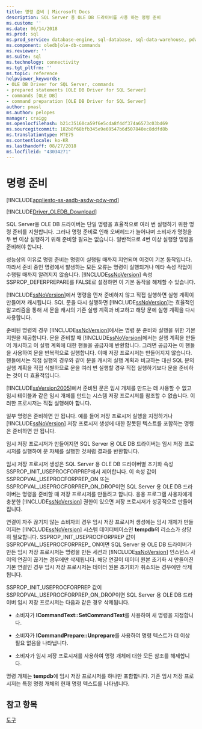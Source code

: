 ```yaml
---
title: 명령 준비 | Microsoft Docs
description: SQL Server 용 OLE DB 드라이버를 사용 하는 명령 준비
ms.custom: ''
ms.date: 06/14/2018
ms.prod: sql
ms.prod_service: database-engine, sql-database, sql-data-warehouse, pdw
ms.component: oledb|ole-db-commands
ms.reviewer: ''
ms.suite: sql
ms.technology: connectivity
ms.tgt_pltfrm: ''
ms.topic: reference
helpviewer_keywords:
- OLE DB Driver for SQL Server, commands
- prepared statements [OLE DB Driver for SQL Server]
- commands [OLE DB]
- command preparation [OLE DB Driver for SQL Server]
author: pmasl
ms.author: pelopes
manager: craigg
ms.openlocfilehash: b21c35160ca59f6e5cda8f4df374a6573c03bd69
ms.sourcegitcommit: 182b8f68bfb345e9e69547b6d507840ec8ddfd8b
ms.translationtype: MTE75
ms.contentlocale: ko-KR
ms.lasthandoff: 08/27/2018
ms.locfileid: "43034271"
---
```

# <a name="preparing-commands"></a>명령 준비
[!INCLUDE[appliesto-ss-asdb-asdw-pdw-md](../../../includes/appliesto-ss-asdb-asdw-pdw-md.md)]

[!INCLUDE[Driver_OLEDB_Download](../../../includes/driver_oledb_download.md)]

  SQL Server용 OLE DB 드라이버는 단일 명령을 효율적으로 여러 번 실행하기 위한 명령 준비를 지원합니다. 그러나 명령 준비로 인해 오버헤드가 늘어나며 소비자가 명령을 두 번 이상 실행하기 위해 준비할 필요는 없습니다. 일반적으로 4번 이상 실행할 명령을 준비해야 합니다.  
  
 성능상의 이유로 명령 준비는 명령이 실행될 때까지 지연되며 이것이 기본 동작입니다. 따라서 준비 중인 명령에서 발생하는 모든 오류는 명령이 실행되거나 메타 속성 작업이 수행될 때까지 알려지지 않습니다. [!INCLUDE[ssNoVersion](../../../includes/ssnoversion-md.md)] 속성 SSPROP_DEFERPREPARE를 FALSE로 설정하면 이 기본 동작을 해제할 수 있습니다.  
  
 [!INCLUDE[ssNoVersion](../../../includes/ssnoversion-md.md)]에서 명령을 먼저 준비하지 않고 직접 실행하면 실행 계획이 만들어져 캐시됩니다. SQL 문을 다시 실행하면 [!INCLUDE[ssNoVersion](../../../includes/ssnoversion-md.md)]는 효율적인 알고리즘을 통해 새 문을 캐시의 기존 실행 계획과 비교하고 해당 문에 실행 계획을 다시 사용합니다.  
  
 준비된 명령의 경우 [!INCLUDE[ssNoVersion](../../../includes/ssnoversion-md.md)]에서는 명령 문 준비와 실행을 위한 기본 지원을 제공합니다. 문을 준비할 때 [!INCLUDE[ssNoVersion](../../../includes/ssnoversion-md.md)]에서는 실행 계획을 만들어 캐시하고 이 실행 계획에 대한 핸들을 공급자에 반환합니다. 그러면 공급자는 이 핸들을 사용하여 문을 반복적으로 실행합니다. 이때 저장 프로시저는 만들어지지 않습니다. 핸들에서는 직접 실행의 경우와 같이 문을 캐시의 실행 계획과 비교하는 대신 SQL 문의 실행 계획을 직접 식별하므로 문을 여러 번 실행할 경우 직접 실행하기보다 문을 준비하는 것이 더 효율적입니다.  
  
 [!INCLUDE[ssVersion2005](../../../includes/ssversion2005-md.md)]에서 준비된 문은 임시 개체를 만드는 데 사용할 수 없고 임시 테이블과 같은 임시 개체를 만드는 시스템 저장 프로시저를 참조할 수 없습니다. 이러한 프로시저는 직접 실행해야 합니다.  
  
 일부 명령은 준비하면 안 됩니다. 예를 들어 저장 프로시저 실행을 지정하거나 [!INCLUDE[ssNoVersion](../../../includes/ssnoversion-md.md)] 저장 프로시저 생성에 대한 잘못된 텍스트를 포함하는 명령은 준비하면 안 됩니다.  
  
 임시 저장 프로시저가 만들어지면 SQL Server 용 OLE DB 드라이버는 임시 저장 프로시저를 실행하여 문 자체를 실행한 것처럼 결과를 반환합니다.  
  
 임시 저장 프로시저 생성은 SQL Server 용 OLE DB 드라이버별 초기화 속성 SSPROP_INIT_USEPROCFORPREP에서 제어합니다. 이 속성 값이 SSPROPVAL_USEPROCFORPREP_ON 또는 SSPROPVAL_USEPROCFORPREP_ON_DROP이면 SQL Server 용 OLE DB 드라이버는 명령을 준비할 때 저장 프로시저를 만들려고 합니다. 응용 프로그램 사용자에게 충분한 [!INCLUDE[ssNoVersion](../../../includes/ssnoversion-md.md)] 권한이 있으면 저장 프로시저가 성공적으로 만들어집니다.  
  
 연결이 자주 끊기지 않는 소비자의 경우 임시 저장 프로시저 생성에는 임시 개체가 만들어지는 [!INCLUDE[ssNoVersion](../../../includes/ssnoversion-md.md)] 시스템 데이터베이스인 **tempdb**의 리소스가 상당히 필요합니다. SSPROP_INIT_USEPROCFORPREP 값이 SSPROPVAL_USEPROCFORPREP_ ON이면 SQL Server 용 OLE DB 드라이버가 만든 임시 저장 프로시저는 명령을 만든 세션과 [!INCLUDE[ssNoVersion](../../../includes/ssnoversion-md.md)] 인스턴스 사이의 연결이 끊기는 경우에만 삭제됩니다. 해당 연결이 데이터 원본 초기화 시 만들어진 기본 연결인 경우 임시 저장 프로시저는 데이터 원본 초기화가 취소되는 경우에만 삭제됩니다.  
  
 SSPROP_INIT_USEPROCFORPREP 값이 SSPROPVAL_USEPROCFORPREP_ON_DROP이면 SQL Server 용 OLE DB 드라이버 임시 저장 프로시저는 다음과 같은 경우 삭제됩니다.  
  
-   소비자가 **ICommandText::SetCommandText**를 사용하여 새 명령을 지정합니다.  
  
-   소비자가 **ICommandPrepare::Unprepare**를 사용하여 명령 텍스트가 더 이상 필요 없음을 나타냅니다.  
  
-   소비자가 임시 저장 프로시저를 사용하여 명령 개체에 대한 모든 참조를 해제합니다.  
  
 명령 개체는 **tempdb**에 임시 저장 프로시저를 하나만 포함합니다. 기존 임시 저장 프로시저는 특정 명령 개체의 현재 명령 텍스트를 나타냅니다.  
  
## <a name="see-also"></a>참고 항목  
 [도구](../../oledb/ole-db-commands/commands.md)  
  
  
